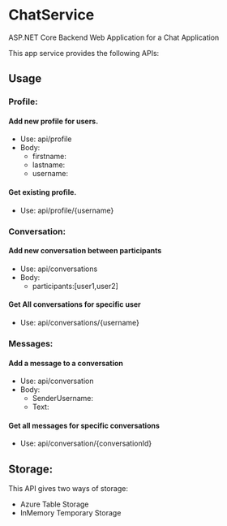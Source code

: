 # ChatService
ASP.NET Core Backend Web Application for a Chat Application

This app service provides the following APIs:
## Usage
### Profile:
#### Add new profile for users.
* Use: api/profile 
* Body: 
  * firstname:
  * lastname:
  * username:

#### Get existing profile.
* Use: api/profile/{username}



### Conversation:
#### Add new conversation between participants
* Use: api/conversations
* Body: 
  * participants:[user1,user2]

#### Get All conversations for specific user
* Use: api/conversations/{username}



### Messages:
#### Add a message to a conversation
* Use: api/conversation
* Body: 
  * SenderUsername:
  * Text:

#### Get all messages for specific conversations
* Use: api/conversation/{conversationId}

## Storage:
This API gives two ways of storage:
* Azure Table Storage
* InMemory Temporary Storage
